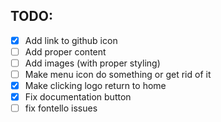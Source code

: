 ## TODO:

- [X] Add link to github icon
- [ ] Add proper content
- [ ] Add images (with proper styling)
- [ ] Make menu icon do something or get rid of it
- [X] Make clicking logo return to home
- [X] Fix documentation button
- [ ] fix fontello issues